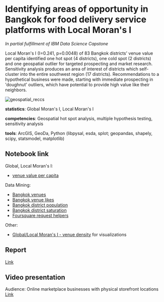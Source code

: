 # Identifying areas of opportunity in Bangkok for food delivery service platforms with Local Moran's I

_In partial fulfillment of IBM Data Science Capstone_

Local Moran's I (I=0.241, p=0.0048) of 83 Bangkok districts' venue value per capita identified one hot spot (4 districts),  one cold spot (2 districts) and one geospatial outlier for targeted prospecting and market research. Sensitivity analysis produces an area of interest of districts which self-cluster into the entire southwest region (17 districts). Recommendations to a hypothetical business were made, starting with immediate prospecting in 'doughnut' outliers, which have potential to provide high value like their neighbors.

![geospatial_reccs](https://user-images.githubusercontent.com/8182121/80268096-bf2ccf00-8672-11ea-8069-d049a6b7b7fb.png)

**statistics**: Global Moran's I, Local Moran's I

**competencies**: Geospatial hot spot analysis, multiple hypothesis testing, sensitivity analysis

**tools**: ArcGIS, GeoDa, Python (libpysal, esda, splot; geopandas, shapely, scipy, statsmodel, matplotlib)

## Notebook link
Global, Local Moran's I:
- [venue value per capita](https://nbviewer.jupyter.org/github/akbarry/Coursera_Capstone/blob/master/GIS-Bangkok-venue-value.ipynb)

Data Mining:
- [Bangkok venues](https://nbviewer.jupyter.org/github/akbarry/Coursera_Capstone/blob/master/Bangkok_venues.ipynb)
- [Bangkok venue likes](https://nbviewer.jupyter.org/github/akbarry/Coursera_Capstone/blob/master/Bangkok-venue-likes.ipynb)
- [Bangkok district population](https://nbviewer.jupyter.org/github/akbarry/Coursera_Capstone/blob/master/Bangkok_population.ipynb)
- [Bangkok district saturation](https://nbviewer.jupyter.org/github/akbarry/Coursera_Capstone/blob/master/Bangkok_district_saturation.ipynb)
- [Foursquare request helpers](https://github.com/akbarry/Coursera_Capstone/blob/master/foursquare.py) 

Other:
- [Global/Local Moran's I - venue density](https://nbviewer.jupyter.org/github/akbarry/Coursera_Capstone/blob/master/GIS-Bangkok-venue-density.ipynb) for visualizations

## Report
[Link](https://github.com/akbarry/Coursera_Capstone/blob/master/docs/Bangkok_Food_Venue_Hot_Spot_Analysis_Report.pdf)


## Video presentation
Audience: Online marketplace businesses with physical storefront locations
[Link](https://www.loom.com/share/9f37ce6a0e3348d1b997e3d4caa44cca)
